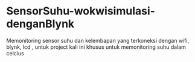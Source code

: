 # SensorSuhu-wokwisimulasi-denganBlynk
Memonitoring sensor suhu dan kelembapan yang terkoneksi dengan wifi, blynk, lcd , untuk project kali ini khusus untuk memonitoring suhu dalam celcius
